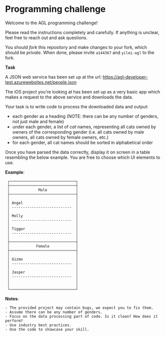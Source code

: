 # Programming challenge

Welcome to the AGL programming challenge!

Please read the instructions completely and carefully. If anything is unclear,
feel free to reach out and ask questions.

You should *fork* this repository and make changes to your fork, which should
be *private*. When done, please invite `a144367` and `yilei-agl` to the fork.


**Task**

A JSON web service has been set up at the url:
https://agl-developer-test.azurewebsites.net/people.json


The iOS project you're looking at has been set up as a very basic app which
makes a request to the above service and downloads the data.

Your task is to write code to process the downloaded data and output:

- each gender as a heading (NOTE: there can be any number of genders, not just
  male and female)
- under each gender, a list of *cat* names, representing all cats owned by
  owners of the corresponding gender (i.e. all cats owned by male owners, all
  cats owned by female owners, etc.)
- for each gender, all cat names should be sorted in alphabetical order


Once you have parsed the data correctly, display it on screen in a table
resembling the below example. You are free to choose which UI elements to use.

**Example**:
```
 ┌──────────────────────────────┐
 ├──────────────────────────────┤
 │             Male             │
 ├──────────────────────────────┤
 │                              │
 │ Angel                        │
 │ ---------------------------  │
 │                              │
 │ Molly                        │
 │ ---------------------------  │
 │                              │
 │ Tigger                       │
 │ ---------------------------  │
 │                              │
 ├──────────────────────────────┤
 │            Female            │
 ├──────────────────────────────┤
 │                              │
 │ Gizmo                        │
 │ ---------------------------  │
 │                              │
 │ Jasper                       │
 │ ---------------------------  │
 │                              │
 │                              │
 └──────────────────────────────┘    
```
**Notes**:

    - The provided project may contain bugs, we expect you to fix them.
    - Assume there can be any number of genders.
    - Focus on the data processing part of code. Is it clean? How does it perform?
    - Use industry best practices.
    - Use the code to showcase your skill.
